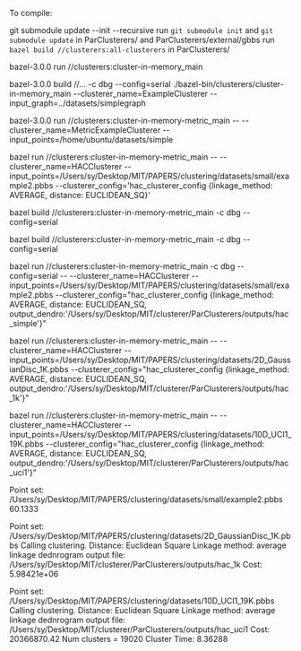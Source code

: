 To compile:


git submodule update --init --recursive
run `git submodule init` and  `git submodule update` in ParClusterers/ and ParClusterers/external/gbbs
run `bazel build //clusterers:all-clusterers` in ParClusterers/

bazel-3.0.0 run //clusterers:cluster-in-memory_main

bazel-3.0.0 build //... -c dbg --config=serial
./bazel-bin/clusterers/cluster-in-memory_main --clusterer_name=ExampleClusterer --input_graph=../datasets/simplegraph

bazel-3.0.0 run //clusterers:cluster-in-memory-metric_main -- --clusterer_name=MetricExampleClusterer --input_points=/home/ubuntu/datasets/simple


bazel run //clusterers:cluster-in-memory-metric_main -- --clusterer_name=HACClusterer --input_points=/Users/sy/Desktop/MIT/PAPERS/clustering/datasets/small/example2.pbbs --clusterer_config='hac_clusterer_config {linkage_method: AVERAGE, distance: EUCLIDEAN_SQ}'

bazel build //clusterers:cluster-in-memory-metric_main -c dbg --config=serial 

bazel build //clusterers:cluster-in-memory-metric_main -c dbg --config=serial 

bazel run //clusterers:cluster-in-memory-metric_main -c dbg --config=serial -- --clusterer_name=HACClusterer --input_points=/Users/sy/Desktop/MIT/PAPERS/clustering/datasets/small/example2.pbbs --clusterer_config="hac_clusterer_config {linkage_method: AVERAGE, distance: EUCLIDEAN_SQ, output_dendro:'/Users/sy/Desktop/MIT/clusterer/ParClusterers/outputs/hac_simple'}"

bazel run //clusterers:cluster-in-memory-metric_main -- --clusterer_name=HACClusterer --input_points=/Users/sy/Desktop/MIT/PAPERS/clustering/datasets/2D_GaussianDisc_1K.pbbs --clusterer_config="hac_clusterer_config {linkage_method: AVERAGE, distance: EUCLIDEAN_SQ, output_dendro:'/Users/sy/Desktop/MIT/clusterer/ParClusterers/outputs/hac_1k'}"

bazel run //clusterers:cluster-in-memory-metric_main -- --clusterer_name=HACClusterer --input_points=/Users/sy/Desktop/MIT/PAPERS/clustering/datasets/10D_UCI1_19K.pbbs --clusterer_config="hac_clusterer_config {linkage_method: AVERAGE, distance: EUCLIDEAN_SQ, output_dendro:'/Users/sy/Desktop/MIT/clusterer/ParClusterers/outputs/hac_uci1'}"

Point set: /Users/sy/Desktop/MIT/PAPERS/clustering/datasets/small/example2.pbbs
60.1333

Point set: /Users/sy/Desktop/MIT/PAPERS/clustering/datasets/2D_GaussianDisc_1K.pbbs
Calling clustering.
Distance: Euclidean Square
Linkage method: average linkage
dednrogram output file: /Users/sy/Desktop/MIT/clusterer/ParClusterers/outputs/hac_1k
Cost: 5.98421e+06

Point set: /Users/sy/Desktop/MIT/PAPERS/clustering/datasets/10D_UCI1_19K.pbbs
Calling clustering.
Distance: Euclidean Square
Linkage method: average linkage
dednrogram output file: /Users/sy/Desktop/MIT/clusterer/ParClusterers/outputs/hac_uci1
Cost:  20366870.42
Num clusters = 19020
Cluster Time: 8.36288